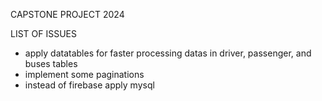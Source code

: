 CAPSTONE PROJECT 2024

LIST OF ISSUES

- apply datatables for faster processing datas in driver, passenger, and buses tables
- implement some paginations
- instead of firebase apply mysql
